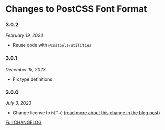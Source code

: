 # Changes to PostCSS Font Format

### 3.0.2

_February 19, 2024_

- Reuse code with `@csstools/utilities`

### 3.0.1

_December 15, 2023_

- Fix type definitions

### 3.0.0

_July 3, 2023_

- Change license to `MIT-0` ([read more about this change in the blog post](https://preset-env.cssdb.org/blog/license-change/))

[Full CHANGELOG](https://github.com/csstools/postcss-plugins/tree/main/plugins/postcss-font-format-keywords/CHANGELOG.md)
